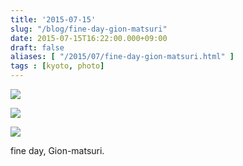 ```yaml
---
title: '2015-07-15'
slug: "/blog/fine-day-gion-matsuri"
date: 2015-07-15T16:22:00.000+09:00
draft: false
aliases: [ "/2015/07/fine-day-gion-matsuri.html" ]
tags : [kyoto, photo]
---
```


  

  
![](http://68.media.tumblr.com/ce2492ef23d8a64f1934af711b2b9da2/tumblr_nrj98uGhjr1rwrdpxo3_1280.jpg)

  
  

  

  
![](http://68.media.tumblr.com/a4d8ffd082064eb3aab8bd08cc72300d/tumblr_nrj98uGhjr1rwrdpxo2_1280.jpg)

  
  

  

  
![](http://68.media.tumblr.com/8e5d565d3215241fdfaf82566ea265d5/tumblr_nrj98uGhjr1rwrdpxo1_1280.jpg)

  
fine day, Gion-matsuri.